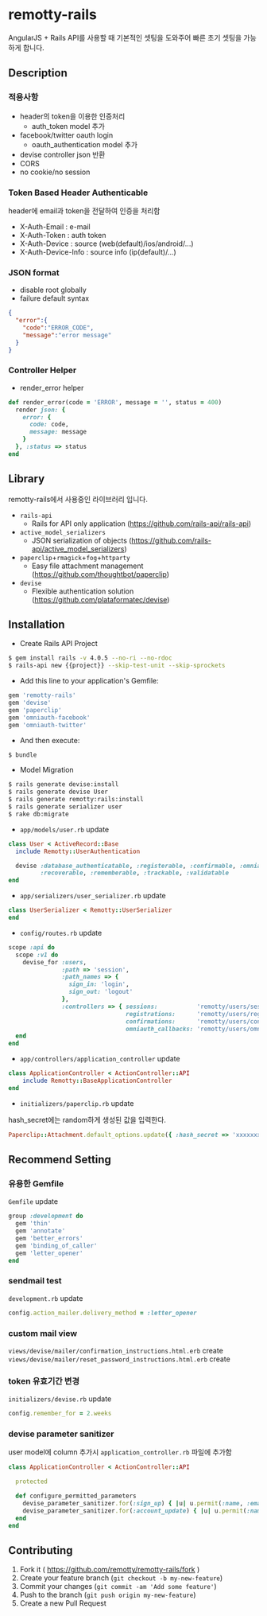 # remotty-rails

AngularJS + Rails API를 사용할 때 기본적인 셋팅을 도와주어 빠른 초기 셋팅을 가능하게 합니다.

## Description

### 적용사항

* header의 token을 이용한 인증처리
  * auth_token model 추가
* facebook/twitter oauth login
  * oauth_authentication model 추가
* devise controller json 반환
* CORS
* no cookie/no session

### Token Based Header Authenticable

header에 email과 token을 전달하여 인증을 처리함

* X-Auth-Email : e-mail
* X-Auth-Token : auth token
* X-Auth-Device : source (web(default)/ios/android/...)
* X-Auth-Device-Info : source info (ip(default)/...)

### JSON format

* disable root globally
* failure default syntax

```json
{
  "error":{
    "code":"ERROR_CODE",
    "message":"error message"
  }
}
```

### Controller Helper

* render_error helper

```ruby
def render_error(code = 'ERROR', message = '', status = 400)
  render json: {
    error: {
      code: code,
      message: message
    }
  }, :status => status
end
```


## Library

remotty-rails에서 사용중인 라이브러리 입니다.

* `rails-api`
  * Rails for API only application (https://github.com/rails-api/rails-api)
* `active_model_serializers`
  * JSON serialization of objects (https://github.com/rails-api/active_model_serializers)
* `paperclip`+`rmagick`+`fog`+`httparty`
  * Easy file attachment management (https://github.com/thoughtbot/paperclip)
* `devise`
  * Flexible authentication solution (https://github.com/plataformatec/devise)


## Installation

* Create Rails API Project

```sh
$ gem install rails -v 4.0.5 --no-ri --no-rdoc
$ rails-api new {{project}} --skip-test-unit --skip-sprockets
```

* Add this line to your application's Gemfile:

```ruby
gem 'remotty-rails'
gem 'devise'
gem 'paperclip'
gem 'omniauth-facebook'
gem 'omniauth-twitter'
```

* And then execute:

```sh
$ bundle
```

* Model Migration

```sh
$ rails generate devise:install
$ rails generate devise User
$ rails generate remotty:rails:install
$ rails generate serializer user
$ rake db:migrate
```

* `app/models/user.rb` update

```ruby
class User < ActiveRecord::Base
  include Remotty::UserAuthentication

  devise :database_authenticatable, :registerable, :confirmable, :omniauthable,
         :recoverable, :rememberable, :trackable, :validatable  
end
```

* `app/serializers/user_serializer.rb` update

```ruby
class UserSerializer < Remotty::UserSerializer
end
```

* `config/routes.rb` update

```ruby
scope :api do
  scope :v1 do
    devise_for :users,
               :path => 'session',
               :path_names => {
                 sign_in: 'login',
                 sign_out: 'logout'
               },
               :controllers => { sessions:           'remotty/users/sessions',
                                 registrations:      'remotty/users/registrations',
                                 confirmations:      'remotty/users/confirmations',
                                 omniauth_callbacks: 'remotty/users/omniauth_callbacks'}
  end
end
```

* `app/controllers/application_controller` update

```ruby
class ApplicationController < ActionController::API
	include Remotty::BaseApplicationController
end
```

* `initializers/paperclip.rb` update

hash_secret에는 random하게 생성된 값을 입력한다.

```ruby
Paperclip::Attachment.default_options.update({ :hash_secret => 'xxxxxxxxxxxxxxxxxxxxxxxxxxx' })
```

## Recommend Setting

### 유용한 Gemfile

`Gemfile` update

```ruby
group :development do
  gem 'thin'
  gem 'annotate'
  gem 'better_errors'
  gem 'binding_of_caller'
  gem 'letter_opener'
end
```

### sendmail test

`development.rb` update

```ruby
config.action_mailer.delivery_method = :letter_opener
```

### custom mail view


`views/devise/mailer/confirmation_instructions.html.erb` create
`views/devise/mailer/reset_password_instructions.html.erb` create


### token 유효기간 변경

`initializers/devise.rb` update

```ruby
config.remember_for = 2.weeks
```

### devise parameter sanitizer  

user model에 column 추가시 `application_controller.rb` 파일에 추가함

```ruby
class ApplicationController < ActionController::API

  protected

  def configure_permitted_parameters
    devise_parameter_sanitizer.for(:sign_up) { |u| u.permit(:name, :email, :password, :current_password, :avatar) }
    devise_parameter_sanitizer.for(:account_update) { |u| u.permit(:name, :avatar, :password, :password_confirmation, :current_password) }
  end
end
```

## Contributing

1. Fork it ( https://github.com/remotty/remotty-rails/fork )
2. Create your feature branch (`git checkout -b my-new-feature`)
3. Commit your changes (`git commit -am 'Add some feature'`)
4. Push to the branch (`git push origin my-new-feature`)
5. Create a new Pull Request
